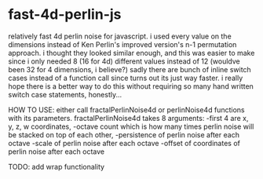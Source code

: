 # fast-4d-perlin-js
relatively fast 4d perlin noise for javascript.
i used every value on the dimensions instead of Ken Perlin's improved version's n-1 permutation approach. i thought they looked similar enough, and this was easier to make since i only needed 8 (16 for 4d) different values instead of 12 (wouldve been 32 for 4 dimensions, i believe?)
sadly there are bunch of inline switch cases instead of a function call since turns out its just way faster. i really hope there is a better way to do this without requiring so many hand written switch case statements, honestly...

HOW TO USE:
either call fractalPerlinNoise4d or perlinNoise4d functions with its parameters.
fractalPerlinNoise4d takes 8 arguments:
-first 4 are x, y, z, w coordinates,
-octave count which is how many times perlin noise will be stacked on top of each other,
-persistence of perlin noise after each octave
-scale of perlin noise after each octave
-offset of coordinates of perlin noise after each octave

TODO:
add wrap functionality
